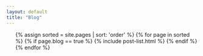 ```yaml
---
layout: default
title: "Blog"
---
```


<ul class="catalogue">
{% assign sorted = site.pages | sort: 'order' %}
{% for page in sorted %}
{% if page.blog == true %}
{% include post-list.html %}
{% endif %}
{% endfor %}
</ul>